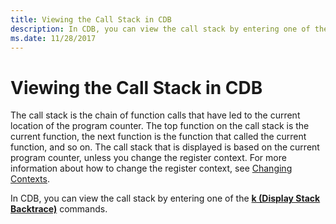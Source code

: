 ```yaml
---
title: Viewing the Call Stack in CDB
description: In CDB, you can view the call stack by entering one of the k (Display Stack Backtrace) commands.
ms.date: 11/28/2017
---
```


# Viewing the Call Stack in CDB


The call stack is the chain of function calls that have led to the current location of the program counter. The top function on the call stack is the current function, the next function is the function that called the current function, and so on. The call stack that is displayed is based on the current program counter, unless you change the register context. For more information about how to change the register context, see [Changing Contexts](changing-contexts.md).

In CDB, you can view the call stack by entering one of the [**k (Display Stack Backtrace)**](../debuggercmds/k--kb--kc--kd--kp--kp--kv--display-stack-backtrace-.md) commands.

 

 